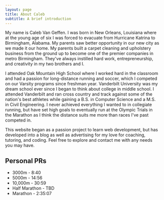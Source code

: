 ```yaml
---
layout: page
title: About Caleb
subtitle: A brief introduction
---
```


My name is Caleb Van Geffen. I was born in New Orleans, Louisiana where at the young age of six I was forced to evacuate from Hurricane Katrina to Birmingham, Alabama. My parents saw better opportunity in our new city as we made it our home. My parents built a carpet cleaning and upholstery business from the ground up to become one of the premier companies in metro Birmingham. They've always instilled hard work, entrepreneurship, and creativity in my two brothers and I.

I attended Oak Mountain High School where I worked hard in the classroom and had a passion for long-distance running and soccer, which I competed on our Varsity programs since freshman year. Vanderbilt University was my dream school ever since I began to think about college in middle school. I attended Vanderbilt and ran cross country and track against some of the nation's best athletes while gaining a B.S. in Computer Science and a M.S. in Civil Engineering. I never achieved everything I wanted to in collegiate running, but have set high goals to eventually run at the Olympic Trials in the Marathon as I think the distance suits me more than races I've past competed in.

This website began as a passion project to learn web development, but has developed into a blog as well as advertising for my love for coaching, tutoring, and coding. Feel free to explore and contact me with any needs you may have. 

## Personal PRs
* 3000m - 8:40
* 5000m - 14:56
* 10,000m - 30:59
* Half Marathon - TBD
* Marathon - 2:35:07

